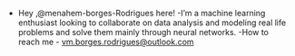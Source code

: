 - Hey ,@menahem-borges-Rodrigues here!
-I’m a machine learning enthusiast looking to collaborate on data analysis and modeling real life problems and solve them mainly through neural networks.
-How to reach me - vm.borges.rodrigues@outlook.com

<!---
menahem-borges-Rodrigues/menahem-borges-Rodrigues is a ✨ special ✨ repository because its `README.md` (this file) appears on your GitHub profile.
You can click the Preview link to take a look at your changes.
--->
